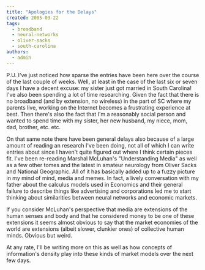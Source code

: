 ```yaml
---
title: "Apologies for the Delays"
created: 2005-03-22
tags: 
  - broadband
  - neural-networks
  - oliver-sacks
  - south-carolina
authors: 
  - admin
---
```


P.U. I've just noticed how sparse the entries have been here over the course of the last couple of weeks. Well, at least in the case of the last six or seven days I have a decent excuse: my sister just got married in South Carolina! I've also been spending a lot of time researching. Given the fact that there is no broadband (and by extension, no wireless) in the part of SC where my parents live, working on the Internet becomes a frustrating experience at best. Then there's also the fact that I'm a reasonably social person and wanted to spend time with my sister, her new husband, my niece, mom, dad, brother, etc. etc.

On that same note there have been general delays also because of a large amount of reading an research I've been doing, not all of which I can write entries about since I haven't quite figured out where I think certain pieces fit. I've been re-reading Marshal McLuhan's "Understanding Media" as well as a few other tomes and the latest in amateur neurology from Oliver Sacks and National Geographic. All of it has basically added up to a fuzzy picture in my mind of mind, media and memes. In fact, a lively conversation with my father about the calculus models used in Economics and their general failure to describe things like advertising and corporations led me to start thinking about similarities between neural networks and economic markets.

If you consider McLuhan's perspective that media are extensions of the human senses and body and that he considered money to be one of these extensions it seems almost obvious to say that the market economies of the world are extensions (albeit slower, clunkier ones) of collective human minds. Obvious but weird.

At any rate, I'll be writing more on this as well as how concepts of information's density play into these kinds of market models over the next few days.
